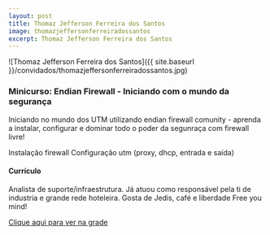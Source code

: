 ```yaml
---
layout: post
title: Thomaz Jefferson Ferreira dos Santos
image: thomazjeffersonferreiradossantos
excerpt: Thomaz Jefferson Ferreira dos Santos
---
```

![Thomaz Jefferson Ferreira dos Santos]({{ site.baseurl }}/convidados/thomazjeffersonferreiradossantos.jpg)


### Minicurso: Endian Firewall - Iniciando com o mundo da segurança

Iniciando no mundo dos UTM utilizando endian firewall comunity - aprenda a instalar, configurar e dominar todo o poder da segunraça com firewall livre!
 
 Instalação firewall
 Configuração utm (proxy, dhcp, entrada e saída)
 
 

#### Currículo
Analista de suporte/infraestrutura.
 Já atuou como responsável pela ti de industria e grande rede hoteleira.
 Gosta de Jedis, café e liberdade
 Free you mind!

[Clique aqui para ver na grade](https://ftsl.websiteseguro.com/ftsl9/grade/)

